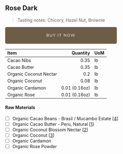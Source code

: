 ## Rose Dark
> Tasting notes: Chicory, Hazel Nut, Brownie

[![Buy Now](/assets/images/buy-now.png "Buy Now")](https://shop.osocra.com/collections/bars/products/22011215)

| Item | Quantity | UoM  |
| :---     | ---:    | :--- |
| Cacao Nibs  | 0.35    | lb    |
| Cacao Butter   | 0.35    | lb    |
| Organic Coconut Nectar     | 0.2      | lb      |
| Organic Coconut     | 0.08      | lb      |
| Organic Cardamon     | 0.01 (0.16oz)      | lb      |
| Organic Rose    | 0.01 (0.16oz)      | lb      |

#### Raw Materials
- [ ] Organic Cacao Beans - Brasil / Mucambo Estate [[4](/vendors)]
- [ ] Organic Cacao Butter - Peru, Natural [[1](/vendors)]
- [ ] Organic Coconut Blossom Nectar [[2](/vendors)]
- [ ] Organic Coconut [[3](/vendors)]
- [ ] Organic Cardamon 
- [ ] Organic Rose Powder
